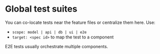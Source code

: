 # Global test suites

You can co-locate tests near the feature files or centralize them here. Use:
- `scope: model | api | db | ui | e2e`
- `target: <spec id>` to map the test to a component

E2E tests usually orchestrate multiple components.
